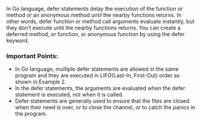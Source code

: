 
In Go language, defer statements delay the execution of the function or method or an anonymous method until the nearby functions returns. In other words, defer function or method call arguments evaluate instantly, but they don’t execute until the nearby functions returns. You can create a deferred method, or function, or anonymous function by using the defer keyword.


### Important Points:

- In Go language, multiple defer statements are allowed in the same program and they are executed in LIFO(Last-In, First-Out) order as shown in Example 2.
- In the defer statements, the arguments are evaluated when the defer statement is executed, not when it is called.
- Defer statements are generally used to ensure that the files are closed when their need is over, or to close the channel, or to catch the panics in the program.